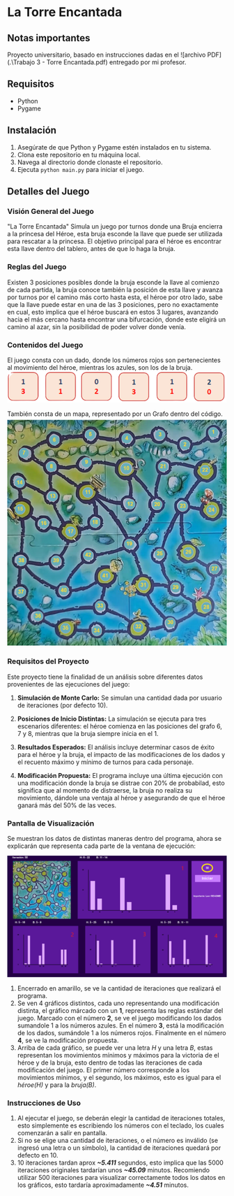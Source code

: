 # La Torre Encantada

## Notas importantes
Proyecto universitario, basado en instrucciones dadas en el ![archivo PDF](.\Trabajo 3 - Torre Encantada.pdf) entregado por mi profesor.

## Requisitos

- Python
- Pygame

## Instalación

1. Asegúrate de que Python y Pygame estén instalados en tu sistema.
2. Clona este repositorio en tu máquina local.
3. Navega al directorio donde clonaste el repositorio.
4. Ejecuta `python main.py` para iniciar el juego.

## Detalles del Juego

### Visión General del Juego

"La Torre Encantada" Simula un juego por turnos donde una Bruja encierra a la princesa del Héroe, esta bruja esconde la llave que puede ser utilizada para rescatar a la princesa. El objetivo principal para el héroe es encontrar esta llave dentro del tablero, antes de que lo haga la bruja.

### Reglas del Juego

Existen 3 posiciones posibles donde la bruja esconde la llave al comienzo de cada partida, la bruja conoce también la posición de esta llave y avanza por turnos por el camino más corto hasta esta, el héroe por otro lado, sabe que la llave puede estar en una de las 3 posiciones, pero no exactamente en cual, esto implica que el héroe buscará en estos 3 lugares, avanzando hacia el más cercano hasta encontrar una bifurcación, donde este eligirá un camino al azar, sin la posibilidad de poder volver donde venía.

### Contenidos del Juego

El juego consta con un dado, donde los números rojos son pertenecientes al movimiento del héroe, mientras los azules, son los de la bruja. <br>
![Dado de seis caras](assets/dados.png)

También consta de un mapa, representado por un Grafo dentro del código. <br>
![Mapa con los vértices detallados](assets/map_graph.png)

### Requisitos del Proyecto

Este proyecto tiene la finalidad de un análisis sobre diferentes datos provenientes de las ejecuciones del juego:

1. **Simulación de Monte Carlo:** Se simulan una cantidad dada por usuario de iteraciones (por defecto 10).

2. **Posiciones de Inicio Distintas:** La simulación se ejecuta para tres escenarios diferentes: el héroe comienza en las posiciones del grafo 6, 7 y 8, mientras que la bruja siempre inicia en el 1.

3. **Resultados Esperados:** El análisis incluye determinar casos de éxito para el héroe y la bruja, el impacto de las modificaciones de los dados y el recuento máximo y mínimo de turnos para cada personaje.

4. **Modificación Propuesta:** El programa incluye una última ejecución con una modificación donde la bruja se distrae con 20% de probabilad, esto significa que al momento de distraerse, la bruja no realiza su movimiento, dándole una ventaja al héroe y asegurando de que el héroe ganará más del 50% de las veces.

### Pantalla de Visualización

Se muestran los datos de distintas maneras dentro del programa, ahora se explicarán que representa cada parte de la ventana de ejecución: <br>

![Visualización de la ventana](assets/screen.png)

1. Encerrado en amarillo, se ve la cantidad de iteraciones que realizará el programa.
2. Se ven 4 gráficos distintos, cada uno representando una modificación distinta, el gráfico márcado con un **1**, representa las reglas estándar del juego. Marcado con el número **2**, se ve el juego modificando los dados sumandole 1 a los números azules. En el número **3**, está la modificación de los dados, sumándole 1 a los números rojos. Finalmente en el número **4**, se ve la modificación propuesta.
3. Arriba de cada gráfico, se puede ver una letra *H* y una letra *B*, estas representan los movimientos mínimos y máximos para la victoria de el héroe y de la bruja, esto dentro de todas las iteraciones de cada modificación del juego. El primer número corresponde a los movimientos mínimos, y el segundo, los máximos, esto es igual para el *héroe(H)* y para la *bruja(B)*.

### Instrucciones de Uso

1. Al ejecutar el juego, se deberán elegir la cantidad de iteraciones totales, esto simplemente es escribiendo los números con el teclado, los cuales comenzarán a salir en pantalla.
2. Si no se elige una cantidad de iteraciones, o el número es inválido (se ingresó una letra o un símbolo), la cantidad de iteraciones quedará por defecto en 10.
3. 10 iteraciones tardan aprox ***~5.411*** segundos, esto implica que las 5000 iteraciones originales tardarían unos ***~45.09*** minutos. Recomiendo utilizar 500 iteraciones para visualizar correctamente todos los datos en los gráficos, esto tardaría aproximadamente ***~4.51*** minutos.

